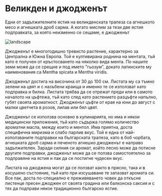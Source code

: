 # Великден и джодженът

Едни от задължителните ястия на великденската трапеза са агнешкото месо и агнешката дроб сарма. А когато мислим за тези две ястия подправката, за която неизменно се сещаме, е джодженът

![landscape](https://res.cloudinary.com/dyhmxus4n/image/upload/v1736840419/2/11-1_e53vfa.jpg)

Джодженът е многогодишно тревисто растение, характерно за Централна и Южна Европа. Той е култивирана роднина на ментата, тъй като е получен от кръстосването на няколко вида мента. По нашите земи може да се срещне и под името "гьозум", докато латинските му наименования са Mentha spicata и Mentha viridis.

Джодженът достига на височина от 30 до 100 см. Листата му са тъмно зелени на цвят и с назъбени краища и именно те се използват като подправка и билка. Листата трябва да се отрежат преди или в самото началото на цъфтежа, тъй като след като растението разцъфти напълно, губят своята ароматност. Джодженът цъфти от края на юни до август с малки цветчета в розов, лилав или бял цвят. 

Джодженът се използва основно в кулинарията, но има и някои медицински приложения, тъй като съдържа голямо количество ароматни масла, между които и ментол. Има приятна, доста специфична миризма и слабо парлив вкус. Той е една от най-използваните подправки на българската трапеза, като в боб чорбата, агнешката дроб сарма и печеното агнешко джодженът е направо задължителен. Заради силния си аромат, който лесно може да потисне другите подправки, джодженът може да се ползва самостоятелно за подправяне на ястия и пак да се постигне чудесен вкус. 

Листата на джоджена могат да се ползват както в прясно, така и в изсушено състояние, тъй като при изсушаване те запазват аромата си. Все пак, доста по-специално е преживяването човек да откъсне листенце пресен джоджен от своята градина или балконска саксия и с тях да подправи някое традиционно българско ястие.